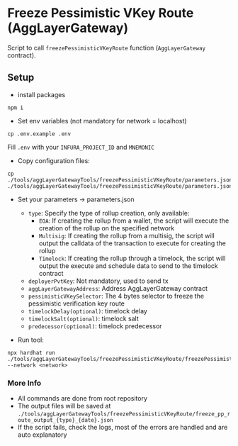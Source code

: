 # Freeze Pessimistic VKey Route (AggLayerGateway)
Script to call `freezePessimisticVKeyRoute` function (`AggLayerGateway` contract).

## Setup
- install packages
```
npm i
```

- Set env variables (not mandatory for network = localhost)
````
cp .env.example .env
````

Fill `.env` with your `INFURA_PROJECT_ID` and `MNEMONIC`

-   Copy configuration files:
```
cp ./tools/aggLayerGatewayTools/freezePessimisticVKeyRoute/parameters.json.example ./tools/aggLayerGatewayTools/freezePessimisticVKeyRoute/parameters.json
```

-  Set your parameters -> parameters.json
    - `type`: Specify the type of rollup creation, only available:
        - `EOA`: If creating the rollup from a wallet, the script will execute the creation of the rollup on the specified network
        - `Multisig`: If creating the rollup from a multisig, the script will output the calldata of the transaction to execute for creating the rollup
        - `Timelock`: If creating the rollup through a timelock, the script will output the execute and schedule data to send to the timelock contract
    - `deployerPvtKey`: Not mandatory, used to send tx
    - `aggLayerGatewayAddress`: Address AggLayerGateway contract
    - `pessimisticVKeySelector`: The 4 bytes selector to freeze the pessimistic verification key route
    - `timelockDelay(optional)`: timelock delay
    - `timelockSalt(optional)`: timelock salt
    - `predecessor(optional)`: timelock predecessor

-  Run tool:
```
npx hardhat run ./tools/aggLayerGatewayTools/freezePessimisticVKeyRoute/freezePessimisticVKeyRoute.ts --network <network>
```

### More Info
- All commands are done from root repository
- The output files will be saved at `./tools/aggLayerGatewayTools/freezePessimisticVKeyRoute/freeze_pp_route_output_{type}_{date}.json`
- If the script fails, check the logs, most of the errors are handled and are auto explanatory